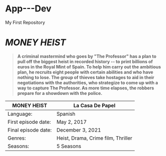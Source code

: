 # App---Dev
My First  Repository
# ***MONEY HEIST***
> **A criminal mastermind who goes by "The Professor" has a plan to pull off the biggest heist in recorded history -- to print billions of euros in the Royal Mint of Spain. To help him carry out the ambitious plan, he recruits eight people with certain abilities and who have nothing to lose. The group of thieves take hostages to aid in their negotiations with the authorities, who strategize to come up with a way to capture The Professor. As more time elapses, the robbers prepare for a showdown with the police.**


| MONEY HEIST | La Casa De Papel |
| ----------- | ----------- |
| Language:  | Spanish |
| First episode date: | May 2, 2017 |
| Final episode date: | December 3, 2021 |
| Genres:  | Heist, Drama, Crime film, Thriller |
| Seasons: | 5 Seasons |
